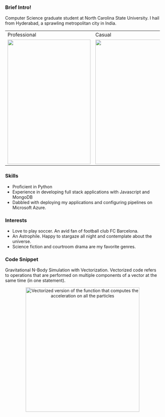 ### Brief Intro!

Computer Science graduate student at North Carolina State University. I hail from Hyderabad, a sprawling metropolitan city in India.


<table>
  <tr>
    <td>Professional</td>
     <td>Casual</td>
     <td>Holiday Mention</td>
  </tr>
  <tr>
    <td><img src="https://drive.google.com/uc?export=view&id=1HwUpK411M2Cay9ZvXUBjRTYrOfmNI-Ht" width=270 height=405></td>
    <td><img src="https://drive.google.com/uc?export=view&id=17b-MktAftWTMuZdjLRnAVO-Q5hU5VjNG" width=270 height=405></td>
    <td><img src="https://drive.google.com/uc?export=view&id=1bQfNxBupfjmNY3jDrt9sO_kqdzfseBYo" width=270 height=405></td>
  </tr>
 </table>


### Skills

* Proficient in Python
* Experience in developing full stack applications with Javascript and MongoDB
* Dabbled with deploying my applications and configuring pipelines on Microsoft Azure.

### Interests
* Love to play soccer. An avid fan of football club FC Barcelona.
* An Astrophile. Happy to stargaze all night and contemplate about the universe.
* Science fiction and courtroom drama are my favorite genres.

### Code Snippet

Gravitational N-Body Simulation with Vectorization.
Vectorized code refers to operations that are performed on multiple components of a vector at the
same time (in one statement).


<p align="center">
  <img src="https://miro.medium.com/max/1024/1*JuuCy0bJya1__ggeG9MWTw.gif" title="Vectorized version of the function that computes the acceleration on all the particles" width=370 height=405>
</p>



